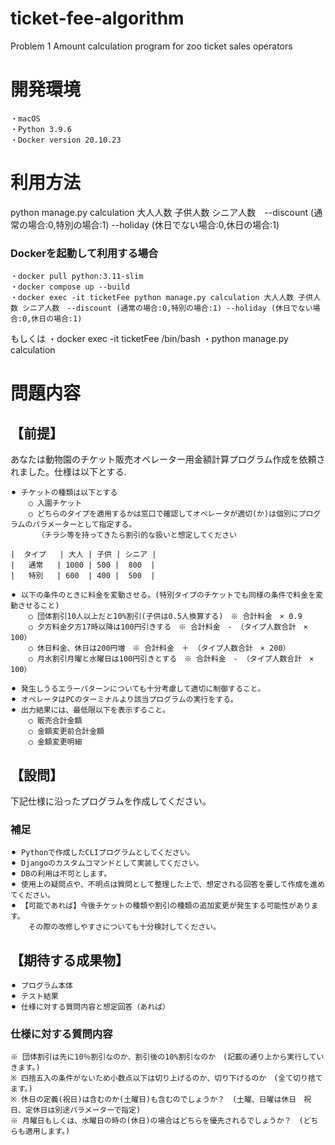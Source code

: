 # ticket-fee-algorithm
Problem 1 Amount calculation program for zoo ticket sales operators

# 開発環境
    ・macOS
    ・Python 3.9.6
    ・Docker version 20.10.23

# 利用方法

python manage.py calculation 大人人数 子供人数 シニア人数　--discount (通常の場合:0,特別の場合:1) --holiday (休日でない場合:0,休日の場合:1)

### Dockerを起動して利用する場合

    ・docker pull python:3.11-slim
    ・docker compose up --build
    ・docker exec -it ticketFee python manage.py calculation 大人人数 子供人数 シニア人数　--discount (通常の場合:0,特別の場合:1) --holiday (休日でない場合:0,休日の場合:1)

もしくは
    ・docker exec -it ticketFee /bin/bash
    ・python manage.py calculation

# 問題内容
## 【前提】
あなたは動物園のチケット販売オペレーター用金額計算プログラム作成を依頼されました。仕様は以下とする.

    ⚫︎ チケットの種類は以下とする
        ○ 入園チケット
        ○ どちらのタイプを適用するかは窓口で確認してオペレータが適切(か)は個別にプログラムのパラメーターとして指定する。
          （チラシ等を持ってきたら割引的な扱いと想定してください

    |  タイプ   | 大人 | 子供 | シニア |
    |   通常   | 1000 | 500 |  800  |
    |   特別   | 600  | 400 |  500  |

    ⚫︎ 以下の条件のときに料金を変動させる。(特別タイプのチケットでも同様の条件で料金を変動させること)
        ○ 団体割引10人以上だと10%割引(子供は0.5人換算する)　※ 合計料金　× 0.9
        ○ 夕方料金夕方17時以降は100円引きする　※ 合計料金　- （タイプ人数合計　× 100）
        ○ 休日料金、休日は200円増　※ 合計料金　＋ （タイプ人数合計　× 200）
        ○ 月水割引月曜と水曜日は100円引きとする　※ 合計料金　- （タイプ人数合計　× 100）

    ⚫︎ 発生しうるエラーパターンについても十分考慮して適切に制御すること。
    ⚫︎ オペレータはPCのターミナルより該当プログラムの実行をする。
    ⚫︎ 出力結果には、最低限以下を表示すること。
        ○ 販売合計金額
        ○ 金額変更前合計金額
        ○ 金額変更明細



## 【設問】
下記仕様に沿ったプログラムを作成してください。

### 補足
    ⚫︎ Pythonで作成したCLIプログラムとしてください。
    ⚫︎ Djangoのカスタムコマンドとして実装してください。
    ⚫︎ DBの利用は不可とします。
    ⚫︎ 使用上の疑問点や、不明点は質問として整理した上で、想定される回答を要して作成を進めてください。
    ⚫︎ 【可能であれば】今後チケットの種類や割引の種類の追加変更が発生する可能性があります。
        その際の改修しやすさについても十分検討してください。

## 【期待する成果物】
    ⚫︎ プログラム本体
    ⚫︎ テスト結果
    ⚫︎ 仕様に対する質問内容と想定回答（あれば）

### 仕様に対する質問内容
    ※ 団体割引は先に10％割引なのか、割引後の10%割引なのか　(記載の通り上から実行していきます。)
    ※ 四捨五入の条件がないため小数点以下は切り上げるのか、切り下げるのか　(全て切り捨てます。)
    ※ 休日の定義(祝日)は含むのか(土曜日)も含むのでしょうか？　(土曜、日曜は休日　祝日、定休日は別途パラメーターで指定)
    ※ 月曜日もしくは、水曜日の時の(休日)の場合はどちらを優先されるでしょうか？　(どちらも適用します。)